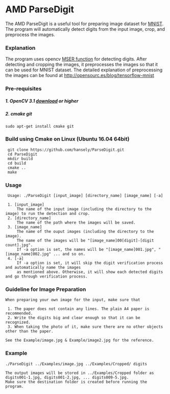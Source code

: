 # AMD ParseDigit

The AMD ParseDigit is a useful tool for preparing image dataset for [MNIST](http://yann.lecun.com/exdb/mnist/). 
The program will automatically detect digits from the input image, crop, and preprocess the images.

### Explanation
The program uses opencv [MSER function](https://docs.opencv.org/3.1.0/d3/d28/classcv_1_1MSER.html) for detecting digits.
After detecting and cropping the images, it preprocesses the images so that it can be used for MNIST dataset.
The detailed explanation of preprocessing the images can be found at http://opensourc.es/blog/tensorflow-mnist


### Pre-requisites
##### 1. OpenCV 3.1 [download](https://opencv.org/opencv-3-1.html) or higher
##### 2. cmake git 
    sudo apt-get install cmake git

### Build using Cmake on Linux (Ubuntu 16.04 64bit)
     git clone https://github.com/hansely/ParseDigit.git
     cd ParseDigit
     mkdir build
     cd build
     cmake ..
     make

### Usage
     Usage: ./ParseDigit [input_image] [directory_name] [image_name] [-a]
     
     1. [input_image]
         The name of the input image (including the directory to the image) to run the detection and crop.
     2. [directory_name]
         The name of the path where the images will be saved.
     3. [image_name]
         The name of the ouput images (including the directory to the image).
         The name of the images will be "[image_name]00[digit]-[digit count].jpg".
         If -a option is set, the names will be "[image_name]001.jpg", "[image_name]002.jpg" ... and so on.
     4. [-a]
         If -a option is set, it will skip the digit verification process and automatically name the images 
         as mentioned above. Otherwise, it will show each detected digits and go through verification process.
        
### Guideline for Image Preparation
    When preparing your own image for the input, make sure that 
     
     1. The paper does not contain any lines. The plain A4 paper is recommended.
     2. Write the digits big and clear enough so that it can be recognized.
     3. When taking the photo of it, make sure there are no other objects other than the paper.
     
    See the Example/image.jpg & Example/image2.jpg for the reference.
     
### Example
    ./ParseDigit ../Examples/image.jpg ../Examples/Cropped/ digits
    
    The output images will be stored in ../Examples/Cropped folder as digits001-1.jpg, digits001-2.jpg, ... digits009-5.jpg.
    Make sure the destination folder is created before running the program.
   
